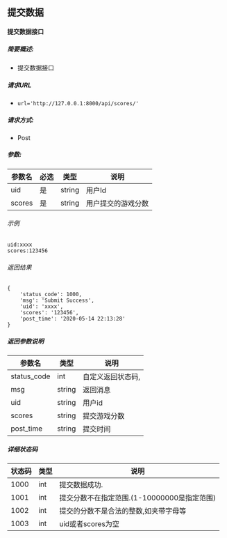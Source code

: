 ## 提交数据

#### 提交数据接口

##### 简要概述:

- 提交数据接口

##### 请求URL

- ```
  url='http://127.0.0.1:8000/api/scores/'
  ```

##### 请求方式:

- Post

##### 参数:

| 参数名 | 必选 | 类型   | 说明               |
| ------ | ---- | ------ | ------------------ |
| uid    | 是   | string | 用户Id             |
| scores | 是   | string | 用户提交的游戏分数 |

###### 示例

```
uid:xxxx
scores:123456
```

###### 返回结果

```
{
	'status_code': 1000,
	'msg': 'Submit Success',
	'uid': 'xxxx',
	'scores': '123456',
	'post_time': '2020-05-14 22:13:28'
}
```

##### 返回参数说明

| 参数名      | 类型   | 说明              |
| ----------- | ------ | ----------------- |
| status_code | int    | 自定义返回状态码, |
| msg         | string | 返回消息          |
| uid         | string | 用户id            |
| scores      | string | 提交游戏分数      |
| post_time   | string | 提交时间          |

##### 详细状态码

| 状态码 | 类型 | 说明                                        |
| ------ | ---- | ------------------------------------------- |
| 1000   | int  | 提交数据成功.                               |
| 1001   | int  | 提交分数不在指定范围.(1-10000000是指定范围) |
| 1002   | int  | 提交的分数不是合法的整数,如夹带字母等       |
| 1003   | int  | uid或者scores为空                           |

